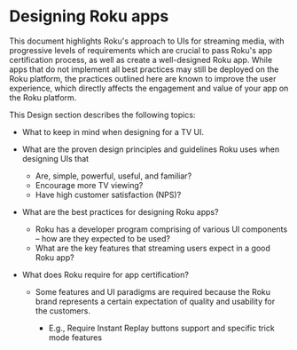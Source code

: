 Designing Roku apps
===================

This document highlights Roku's approach to UIs for streaming media, with progressive levels of requirements which are crucial to pass Roku's app certification process, as well as create a well-designed Roku app. While apps that do not implement all best practices may still be deployed on the Roku platform, the practices outlined here are known to improve the user experience, which directly affects the engagement and value of your app on the Roku platform.

This Design section describes the following topics:

*   What to keep in mind when designing for a TV UI.
*   What are the proven design principles and guidelines Roku uses when designing UIs that
    
    *   Are, simple, powerful, useful, and familiar?
    *   Encourage more TV viewing?
    *   Have high customer satisfaction (NPS)?
*   What are the best practices for designing Roku apps?
    
    *   Roku has a developer program comprising of various UI components – how are they expected to be used?
    *   What are the key features that streaming users expect in a good Roku app?
*   What does Roku require for app certification?
    
    *   Some features and UI paradigms are required because the Roku brand represents a certain expectation of quality and usability for the customers.
        
        *   E.g., Require Instant Replay buttons support and specific trick mode features